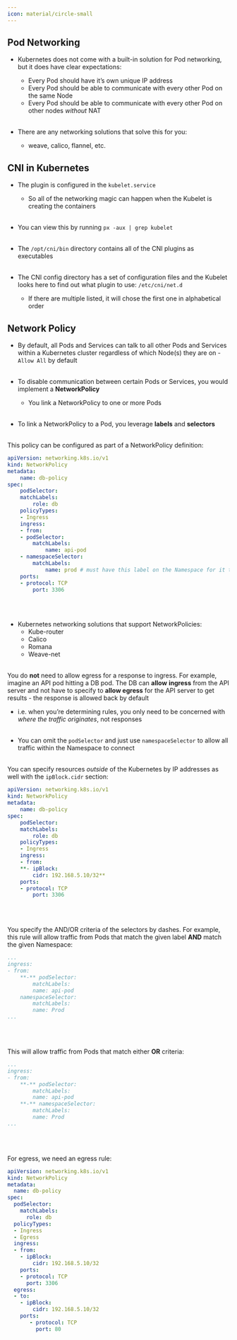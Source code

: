```yaml
---
icon: material/circle-small
---
```


## Pod Networking

- Kubernetes does not come with a built-in solution for Pod networking, but it does have clear expectations:
    - Every Pod should have it’s own unique IP address
    - Every Pod should be able to communicate with every other Pod on the same Node
    - Every Pod should be able to communicate with every other Pod on other nodes *without* NAT
<br><br>

- There are any networking solutions that solve this for you:
    - weave, calico, flannel, etc.

## CNI in Kubernetes

- The plugin is configured in the `kubelet.service`
    - So all of the networking magic can happen when the Kubelet is creating the containers
<br><br>

- You can view this by running `px -aux | grep kubelet`
<br><br>

- The `/opt/cni/bin` directory contains all of the CNI plugins as executables
<br><br>
- The CNI config directory has a set of configuration files and the Kubelet looks here to find out what plugin to use: `/etc/cni/net.d`
    - If there are multiple listed, it will chose the first one in alphabetical order

## Network Policy

- By default, all Pods and Services can talk to all other Pods and Services within a Kubernetes cluster regardless of which Node(s) they are on - `Allow All` by default
<br><br>

- To disable communication between certain Pods or Services, you would implement a **NetworkPolicy**
    - You link a NetworkPolicy to one or more Pods
<br><br>

- To link a NetworkPolicy to a Pod, you leverage **labels** and **selectors**
<br><br>

This policy can be configured as part of a NetworkPolicy definition:
    
```yaml
apiVersion: networking.k8s.io/v1
kind: NetworkPolicy
metadata:
    name: db-policy
spec:
    podSelector:
    matchLabels:
        role: db
    policyTypes:
    - Ingress
    ingress:
    - from:
    - podSelector:
        matchLabels:
            name: api-pod
    - namespaceSelector:
        matchLabels:
            name: prod # must have this label on the Namespace for it to work
    ports:
    - protocol: TCP
        port: 3306
```
<br><br>

- Kubernetes networking solutions that support NetworkPolicies:
    - Kube-router
    - Calico
    - Romana
    - Weave-net
<br><br>


You do **not** need to allow egress for a response to ingress. For example, imagine an API pod hitting a DB pod. The DB can **allow** **ingress** from the API server and not have to specify to **allow egress** for the API server to get results - the response is allowed back by default

- i.e. when you’re determining rules, you only need to be concerned with *where the traffic originates*, not responses
<br><br>

- You can omit the `podSelector` and just use `namespaceSelector` to allow all traffic within the Namespace to connect
<br><br>

You can specify resources *outside* of the Kubernetes by IP addresses as well with the `ipBlock.cidr` section:
    
```yaml
apiVersion: networking.k8s.io/v1
kind: NetworkPolicy
metadata:
    name: db-policy
spec:
    podSelector:
    matchLabels:
        role: db
    policyTypes:
    - Ingress
    ingress:
    - from:
    **- ipBlock:
        cidr: 192.168.5.10/32**
    ports:
    - protocol: TCP
        port: 3306
```
<br><br>

You specify the AND/OR criteria of the selectors by dashes. For example, this rule will allow traffic from Pods that match the given label **AND** match the given Namespace:    
```yaml
...
ingress:
- from:
    **-** podSelector:
        matchLabels:
        name: api-pod
    namespaceSelector:
        matchLabels:
        name: Prod
...
```
<br><br>

This will allow traffic from Pods that match either **OR** criteria:
    
```yaml
...
ingress:
- from:
    **-** podSelector:
        matchLabels:
        name: api-pod
    **-** namespaceSelector:
        matchLabels:
        name: Prod
...
```
<br><br>

For egress, we need an egress rule:
``` yaml
apiVersion: networking.k8s.io/v1
kind: NetworkPolicy
metadata:
  name: db-policy
spec:
  podSelector:
    matchLabels:
      role: db
  policyTypes:
  - Ingress
  - Egress
  ingress:
  - from:
    - ipBlock:
        cidr: 192.168.5.10/32
    ports:
    - protocol: TCP
      port: 3306
  egress:
  - to: 
    - ipBlock:
        cidr: 192.168.5.10/32
    ports:
	   - protocol: TCP
	     port: 80
```